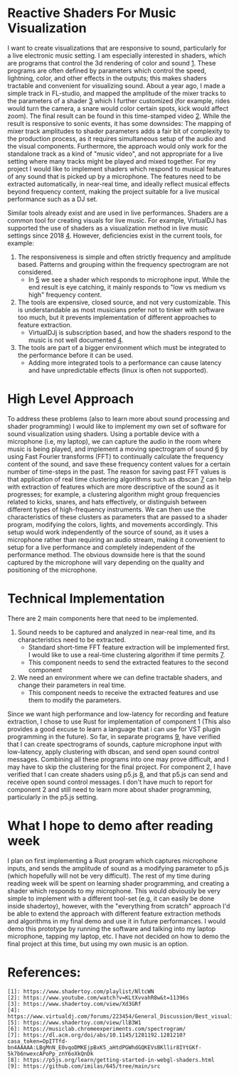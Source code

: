 # Reactive Shaders For Music Visualization
I want to create visualizations that are responsive to sound, particularly for a live electronic music setting. I am especially interested in shaders, which are programs that control the 3d rendering of color and sound [1]. These programs are often defined by parameters which control the speed, lightning, color, and other effects in the outputs; this makes shaders tractable and convenient for visualizing sound. About a year ago, I made a simple track in FL-studio, and mapped the amplitude of the mixer tracks to the parameters of a shader [3] which I further customized (for example, rides would turn the camera, a snare would color certain spots, kick would affect zoom). The final result can be found in this time-stamped video [2]. While the result is responsive to sonic events, it has some downsides: The mapping of mixer track amplitudes to shader parameters adds a fair bit of complexity to the production process, as it requires simultaneous setup of the audio and the visual components. Furthermore, the approach would only work for the standalone track as a kind of "music video", and not appropriate for a live setting where many tracks might be played and mixed together. For my project I would like to implement shaders which respond to musical features of any sound that is picked up by a microphone. The features need to be extracted automatically, in near-real time, and ideally reflect musical effects beyond frequency content, making the project suitable for a live musical performance such as a DJ set.  

Similar tools already exist and are used in live performances. Shaders are a common tool for creating visuals for live music. For example, VirtualDJ has supported the use of shaders as a visualization method in live music settings since 2018 [4]. However, deficiencies exist in the current tools, for example:
1. The responsiveness is simple and often strictly frequency and amplitude based. Patterns and grouping within the frequency spectrogram are not considered.
	- In [5] we see a shader which responds to microphone input. While the end result is eye catching, it mainly responds to "low vs medium vs high" frequency content. 
2. The tools are expensive, closed source, and not very customizable. This is understandable as most musicians prefer not to tinker with software too much, but it prevents implementation of different approaches to feature extraction.
	- VirtualDJj is subscription based, and how the shaders respond to the music is not well documented [4].
3. The tools are part of a bigger environment which must be integrated to the performance before it can be used.
	- Adding more integrated tools to a performance can cause latency and have unpredictable effects (linux is often not supported). 

# High Level Approach
To address these problems (also to learn more about sound processing and shader programming) I would like to implement my own set of software for sound visualization using shaders. Using a portable device with a microphone (i.e, my laptop), we can capture the audio in the room where music is being played, and implement a moving spectrogram of sound [6] by using Fast Fourier transforms (FFT) to continually calculate the frequency content of the sound, and save these frequency content values for a certain number of time-steps in the past. The reason for saving past FFT values is that application of real time clustering algorithms such as dbscan [7] can help with extraction of features which are more descriptive of the sound as it progresses; for example, a clustering algorithm might group frequencies related to kicks, snares, and hats effectively, or distinguish between different types of high-frequency instruments. We can then use the characteristics of these clusters as parameters that are passed to a shader program, modifying the colors, lights, and movements accordingly. This setup would work independently of the source of sound, as it uses a microphone rather than requiring an audio stream, making it convenient to setup for a live performance and completely independent of the performance method. The obvious downside here is that the sound captured by the microphone will vary depending on the quality and positioning of the microphone. 

# Technical Implementation 
There are 2 main components here that need to be implemented. 
1. Sound needs to be captured and analyzed in near-real time, and its characteristics need to be extracted.
	- Standard short-time FFT feature extraction will be implemented first. I would like to use a real-time clustering algorithm if time permits [7].
	- This component needs to send the extracted features to the second component
2. We need an environment where we can define tractable shaders, and change their parameters in real time. 
	- This component needs to receive the extracted features and use them to modify the parameters.

Since we want high performance and low-latency for recording and feature extraction, I chose to use Rust for implementation of component 1 (This also provides a good excuse to learn a language that i can use for VST plugin programming in the future). So far, in separate programs [9], have verified that I can create spectrograms of sounds, capture microphone input with low-latency, apply clustering with dbscan, and send open sound control messages. Combining all these programs into one may prove difficult, and I may have to skip the clustering for the final project. For component 2, I have verified that I can create shaders using p5.js [8], and that p5.js can send and receive open sound control messages. I don't have much to report for component 2 and still need to learn more about shader programming, particularly in the p5.js setting. 

# What I hope to demo after reading week 
I plan on first implementing a Rust program which captures microphone inputs, and sends the amplitude of sound as a modifying parameter to p5.js (which hopefully will not be very difficult). The rest of my time during reading week will be spent on learning shader programming, and creating a shader which responds to my microphone. This would obviously be very simple to implement with a different tool-set (e.g, it can easily be done inside shadertoy), however, with the "everything from scratch" approach I'd be able to extend the approach with different feature extraction methods and algorithms in my final demo and use it in future performances. I would demo this prototype by running the software and talking into my laptop microphone, tapping my laptop, etc. I have not decided on how to demo the final project at this time, but using my own music is an option.  

[1]: https://www.shadertoy.com/playlist/NltcWN
[2]: https://www.youtube.com/watch?v=KLtXvvahR8w&t=11396s
[3]: https://www.shadertoy.com/view/Xd3GRf
[4]: https://www.virtualdj.com/forums/223454/General_Discussion/Best_visualization_shaders_for_VirtualDJ.html
[5]: https://www.shadertoy.com/view/llB3W1
[6]: https://musiclab.chromeexperiments.com/spectrogram/
[7]: https://dl.acm.org/doi/abs/10.1145/1281192.1281210?casa_token=OpITTfd-bn4AAAAA:LBgMnN_E0vqoDMKEjpBxK5_aHtdPGWhdGQKEVsBKllir8IYtGKf-5k7b6nwexcAPoPp_znY6oXkQnDk
[8]: https://p5js.org/learn/getting-started-in-webgl-shaders.html
[9]: https://github.com/imilas/645/tree/main/src

# References:
	[1]: https://www.shadertoy.com/playlist/NltcWN
	[2]: https://www.youtube.com/watch?v=KLtXvvahR8w&t=11396s
	[3]: https://www.shadertoy.com/view/Xd3GRf
	[4]: https://www.virtualdj.com/forums/223454/General_Discussion/Best_visualization_shaders_for_VirtualDJ.html
	[5]: https://www.shadertoy.com/view/llB3W1
	[6]: https://musiclab.chromeexperiments.com/spectrogram/
	[7]: https://dl.acm.org/doi/abs/10.1145/1281192.1281210?casa_token=OpITTfd-bn4AAAAA:LBgMnN_E0vqoDMKEjpBxK5_aHtdPGWhdGQKEVsBKllir8IYtGKf-5k7b6nwexcAPoPp_znY6oXkQnDk
	[8]: https://p5js.org/learn/getting-started-in-webgl-shaders.html
	[9]: https://github.com/imilas/645/tree/main/src
